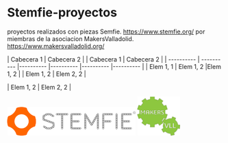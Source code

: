 # Stemfie-proyectos
 proyectos realizados con piezas Semfie. https://www.stemfie.org/
 por miembras de la asociacion MakersValladolid. https://www.makersvalladolid.org/


| Cabecera 1 | Cabecera 2 |             | Cabecera 1 | Cabecera 2 |
| ---------- | ---------- |---------- |---------- |---------- |---------- |
| Elem 1, 1  | Elem 1, 2  |Elem 1, 2  |              | Elem 1, 2  | Elem 2, 2  |

| Elem 1, 2  | Elem 2, 2  |


<img src="Stemfie_Motorizado/Imagenes/LogoSTEMFIE.png" width="300" />          							<img src="Stemfie_Motorizado/Imagenes/LogoV9.jpg" width="100" /> 